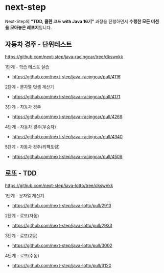 # next-step
Next-Step의 **"TDD, 클린 코드 with Java 16기"** 과정을 진행하면서 **수행한 모든 미션을 모아놓은 레포지**입니다.

## 자동차 경주 - 단위테스트
https://github.com/next-step/java-racingcar/tree/dkswnkk

1단계 - 학습 테스트 실습<br>
- https://github.com/next-step/java-racingcar/pull/4116

2단계 - 문자열 덧셈 계산기
- https://github.com/next-step/java-racingcar/pull/4171

3단계 - 자동차 경주
- https://github.com/next-step/java-racingcar/pull/4266

4단계 - 자동차 경주(우승자)
- https://github.com/next-step/java-racingcar/pull/4340

5단계 - 자동차 경주(리팩토링)
- https://github.com/next-step/java-racingcar/pull/4506


## 로또 - TDD
https://github.com/next-step/java-lotto/tree/dkswnkk

1단계 - 문자열 계산기
- https://github.com/next-step/java-lotto/pull/2913

2단계 - 로또(자동)
- https://github.com/next-step/java-lotto/pull/2933

3단계 - 로또(2등)
- https://github.com/next-step/java-lotto/pull/3002

4단계 - 로또(수동)
- https://github.com/next-step/java-lotto/pull/3120

